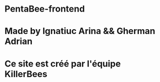 # PentaBee-frontend
# Made by Ignatiuc Arina && Gherman Adrian
# Ce site est créé par l'équipe KillerBees